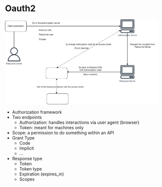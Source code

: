 # Oauth2

![oauth2_openid](./img/oauth2_openID.png)

- Authorization framework
- Two endpoints
  - Authorization: handles interactions via user agent (browser)
  - Token: meant for machines only
- Scope: a permission to do something within an API
- Grant Type
  - Code
  - Implicit
  - ...
- Response type
  - Token
  - Token type
  - Expiration (expires_in)
  - Scopes

